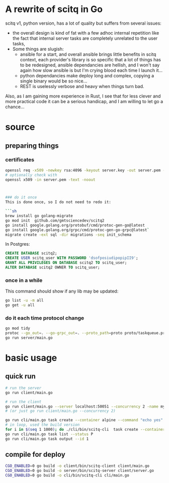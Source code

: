 # A rewrite of scitq in Go

scitq v1, python version, has a lot of quality but suffers from several issues:
- the overall design is kind of fat with a few adhoc internal repetition like the fact that internal server tasks are completely unrelated to the user tasks,
- Some things are slugish: 
  - ansible for a start, and overall ansible brings little benefits in scitq context, each provider's library is so specific that a lot of things has to be redesigned, ansible dependancies are hellish, and I won't say again how slow ansible is but I'm crying blood each time I launch it...
  - python dependancies make deploy long and complex, copying a single binary would be so nice...
  - REST is uselessly verbose and heavy when things turn bad.

Also, as I am gaining more experience in Rust, I see that for less clever and more practical code it can be a serious handicap, and I am willing to let go a chance...

# source

## preparing things

### certificates

```sh
openssl req -x509 -newkey rsa:4096 -keyout server.key -out server.pem -days 3650 -nodes -subj "/CN=localhost"
# optionally check with
openssl x509 -in server.pem -text -noout



### do it once
This is done once, so I do not need to redo it: 

```sh
brew install go golang-migrate
go mod init  github.com/gmtsciencedev/scitq2
go install google.golang.org/protobuf/cmd/protoc-gen-go@latest
go install google.golang.org/grpc/cmd/protoc-gen-go-grpc@latest`
migrate create -ext sql -dir migrations -seq init_schema

```

In Postgres:
```sql
CREATE DATABASE scitq2;
CREATE USER scitq_user WITH PASSWORD 'dsofposiudipopipII9';
GRANT ALL PRIVILEGES ON DATABASE scitq2 TO scitq_user;
ALTER DATABASE scitq2 OWNER TO scitq_user;
```

### once in a while

This command should show if any lib may be updated:
```sh
go list -u -m all
go get -u all
```

### do it each time protocol change
```sh
go mod tidy
protoc --go_out=. --go-grpc_out=. --proto_path=proto proto/taskqueue.proto
go run server/main.go
```

# basic usage

## quick run

```sh
# run the server
go run client/main.go 

# run the client
go run client/main.go --server localhost:50051 --concurrency 2 -name myworker
# (or just go run client/main.go --concurrency 2)

go run cli/main.go task create --container alpine --command "echo yes"
# in loop, used the build version
for i in $(seq 1 1000); do ./cli/bin/scitq-cli  task create --container alpine --command "echo yes"; done
go run cli/main.go task list --status P
go run cli/main.go task output --id 1

```

## compile for deploy

```sh
CGO_ENABLED=0 go build -o client/bin/scitq-client client/main.go
CGO_ENABLED=0 go build -o server/bin/scitq-server client/server.go
CGO_ENABLED=0 go build -o cli/bin/scitq-cli cli/main.go
```